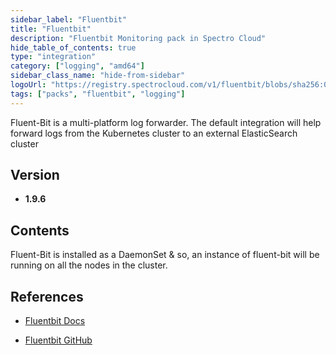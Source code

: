 ```yaml
---
sidebar_label: "Fluentbit"
title: "Fluentbit"
description: "Fluentbit Monitoring pack in Spectro Cloud"
hide_table_of_contents: true
type: "integration"
category: ["logging", "amd64"]
sidebar_class_name: "hide-from-sidebar"
logoUrl: "https://registry.spectrocloud.com/v1/fluentbit/blobs/sha256:012fbab20e3427b6c1f6a73d2ea0b4cc43cf60991774c4800ddf3e23c4b64544?type=image/png"
tags: ["packs", "fluentbit", "logging"]
---
```


Fluent-Bit is a multi-platform log forwarder. The default integration will help forward logs from the Kubernetes cluster to an external ElasticSearch cluster

## Version

- **1.9.6**

## Contents

Fluent-Bit is installed as a DaemonSet & so, an instance of fluent-bit will be running on all the nodes in the cluster.

## References

- [Fluentbit Docs](https://docs.fluentbit.io/manual)

- [Fluentbit GitHub](https://github.com/fluent/fluent-bit)
